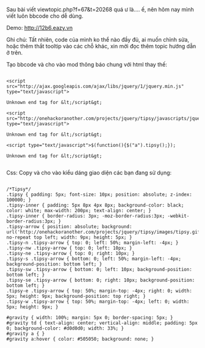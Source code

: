 Sau bài viết viewtopic.php?f=67&t=20268 quá ư là.... ế, nên hôm nay mình viết luôn bbcode cho dễ dùng.

Demo: http://12b6.eazy.vn

Ghi chú: Tất nhiên, code của mình ko thể nào đầy đủ, ai muốn chỉnh sửa, hoặc thêm thắt tooltip vào các chỗ khác, xin mời đọc thêm topic hướng dẫn ở trên.

Tạo bbcode và cho vào mod thông báo chung với html thay thế:

```

<script src="http://ajax.googleapis.com/ajax/libs/jquery/1/jquery.min.js" type="text/javascript">

Unknown end tag for &lt;/script&gt;

<script src="http://onehackoranother.com/projects/jquery/tipsy/javascripts/jquery.tipsy.js" type="text/javascript">

Unknown end tag for &lt;/script&gt;

<script type="text/javascript">$(function(){$("a").tipsy();});

Unknown end tag for &lt;/script&gt;


```

Css: Copy và cho vào kiểu dáng giao diện các bạn đang sử dụng:

```

/*Tipsy*/
.tipsy { padding: 5px; font-size: 10px; position: absolute; z-index: 100000; }
.tipsy-inner { padding: 5px 8px 4px 8px; background-color: black; color: white; max-width: 200px; text-align: center; }
.tipsy-inner { border-radius: 3px; -moz-border-radius:3px; -webkit-border-radius:3px; }
.tipsy-arrow { position: absolute; background: url('http://onehackoranother.com/projects/jquery/tipsy/images/tipsy.gif') no-repeat top left; width: 9px; height: 5px; }
.tipsy-n .tipsy-arrow { top: 0; left: 50%; margin-left: -4px; }
.tipsy-nw .tipsy-arrow { top: 0; left: 10px; }
.tipsy-ne .tipsy-arrow { top: 0; right: 10px; }
.tipsy-s .tipsy-arrow { bottom: 0; left: 50%; margin-left: -4px; background-position: bottom left; }
.tipsy-sw .tipsy-arrow { bottom: 0; left: 10px; background-position: bottom left; }
.tipsy-se .tipsy-arrow { bottom: 0; right: 10px; background-position: bottom left; }
.tipsy-e .tipsy-arrow { top: 50%; margin-top: -4px; right: 0; width: 5px; height: 9px; background-position: top right; }
.tipsy-w .tipsy-arrow { top: 50%; margin-top: -4px; left: 0; width: 5px; height: 9px; }

#gravity { width: 100%; margin: 5px 0; border-spacing: 5px; }
#gravity td { text-align: center; vertical-align: middle; padding: 5px 0; background-color: #d0d0d0; width: 33%; }
#gravity a { }
#gravity a:hover { color: #505050; background: none; }
```